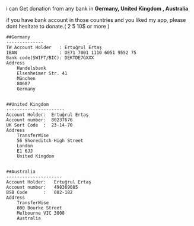 
 
i can Get donation  from  any bank in  **Germany, United Kingdom , Australia**

if you have  bank account in  those countries and you liked my app, please dont hesitate to donate.( 2 5 10$ or more )


```
##Germany
--------------
TW Account Holder   : Ertuğrul Ertaş
IBAN                : DE71 7001 1110 6051 9552 75
Bank code(SWIFT/BIC): DEKTDE7GXXX
Address
    Handelsbank
    Elsenheimer Str. 41
    München
    80687
    Germany
    
    
##United Kingdom    
----------------------
Account Holder:  Ertuğrul Ertaş
Account number:  80237676
UK Sort Code  :  23-14-70
Address
    TransferWise
    56 Shoreditch High Street
    London
    E1 6JJ
    United Kingdom
    
   
##Australia
---------------------
Account Holder:   Ertuğrul Ertaş
Account number:   498369085
BSB Code      :   082-182
Address
    TransferWise
    800 Bourke Street
    Melbourne VIC 3008
    Australia


```

